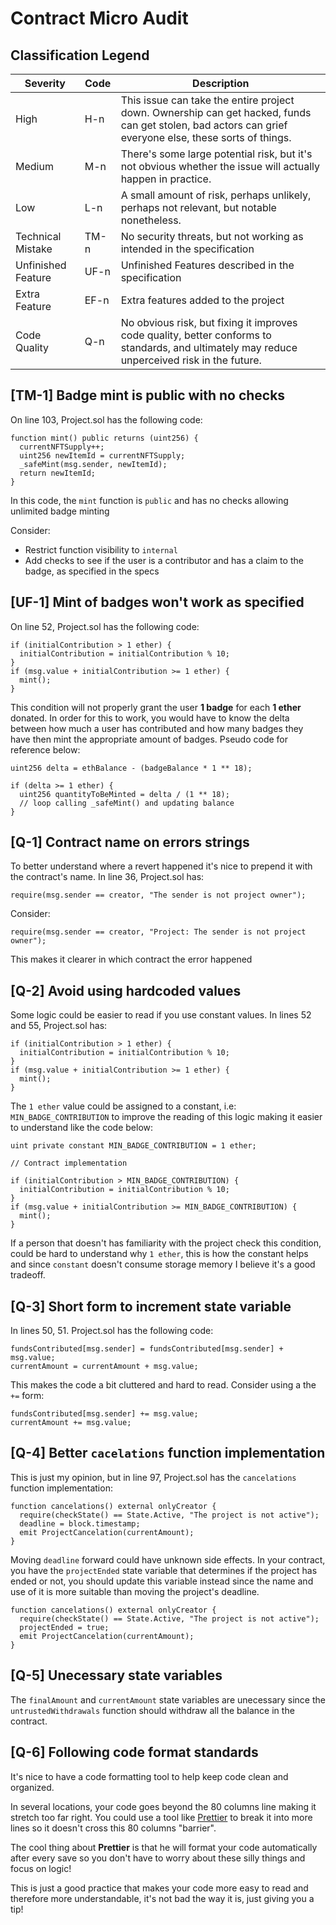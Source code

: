 # Contract Micro Audit

## Classification Legend

| Severity           | Code | Description                                                                                                                                             |
| ------------------ | ---- | ------------------------------------------------------------------------------------------------------------------------------------------------------- |
| High               | H-n  | This issue can take the entire project down. Ownership can get hacked, funds can get stolen, bad actors can grief everyone else, these sorts of things. |
| Medium             | M-n  | There's some large potential risk, but it's not obvious whether the issue will actually happen in practice.                                             |
| Low                | L-n  | A small amount of risk, perhaps unlikely, perhaps not relevant, but notable nonetheless.                                                                |
| Technical Mistake  | TM-n | No security threats, but not working as intended in the specification                                                                                   |
| Unfinished Feature | UF-n | Unfinished Features described in the specification                                                                                                      |
| Extra Feature      | EF-n | Extra features added to the project                                                                                                                     |
| Code Quality       | Q-n  | No obvious risk, but fixing it improves code quality, better conforms to standards, and ultimately may reduce unperceived risk in the future.           |

## **[TM-1]** Badge mint is public with no checks

On line 103, Project.sol has the following code:

```solidity
function mint() public returns (uint256) {
  currentNFTSupply++;
  uint256 newItemId = currentNFTSupply;
  _safeMint(msg.sender, newItemId);
  return newItemId;
}

```

In this code, the `mint` function is `public` and has no checks allowing unlimited badge minting

Consider:

- Restrict function visibility to `internal`
- Add checks to see if the user is a contributor and has a claim to the badge, as specified in the specs

## **[UF-1]** Mint of badges won't work as specified

On line 52, Project.sol has the following code:

```solidity
if (initialContribution > 1 ether) {
  initialContribution = initialContribution % 10;
}
if (msg.value + initialContribution >= 1 ether) {
  mint();
}
```

This condition will not properly grant the user **1 badge** for each **1 ether** donated. In order for this to work, you would have to know the delta between how much a user has contributed and how many badges they have then mint the appropriate amount of badges. Pseudo code for reference below:

```solidity
uint256 delta = ethBalance - (badgeBalance * 1 ** 18);

if (delta >= 1 ether) {
  uint256 quantityToBeMinted = delta / (1 ** 18);
  // loop calling _safeMint() and updating balance
}
```

## **[Q-1]** Contract name on errors strings

To better understand where a revert happened it's nice to prepend it with the contract's name.
In line 36, Project.sol has:

```solidity
require(msg.sender == creator, "The sender is not project owner");
```

Consider:

```solidity
require(msg.sender == creator, "Project: The sender is not project owner");
```

This makes it clearer in which contract the error happened

## **[Q-2]** Avoid using hardcoded values

Some logic could be easier to read if you use constant values. In lines 52 and 55, Project.sol has:

```solidity
if (initialContribution > 1 ether) {
  initialContribution = initialContribution % 10;
}
if (msg.value + initialContribution >= 1 ether) {
  mint();
}
```

The `1 ether` value could be assigned to a constant, i.e: `MIN_BADGE_CONTRIBUTION` to improve the reading of this logic making it easier to understand like the code below:

```solidity
uint private constant MIN_BADGE_CONTRIBUTION = 1 ether;

// Contract implementation

if (initialContribution > MIN_BADGE_CONTRIBUTION) {
  initialContribution = initialContribution % 10;
}
if (msg.value + initialContribution >= MIN_BADGE_CONTRIBUTION) {
  mint();
}
```

If a person that doesn't has familiarity with the project check this condition, could be hard to understand why `1 ether`, this is how the constant helps and since `constant` doesn't consume storage memory I believe it's a good tradeoff.

## **[Q-3]** Short form to increment state variable

In lines 50, 51. Project.sol has the following code:

```solidity
fundsContributed[msg.sender] = fundsContributed[msg.sender] + msg.value;
currentAmount = currentAmount + msg.value;
```

This makes the code a bit cluttered and hard to read. Consider using a the `+=` form:

```solidity
fundsContributed[msg.sender] += msg.value;
currentAmount += msg.value;
```

## **[Q-4]** Better `cacelations` function implementation

This is just my opinion, but in line 97, Project.sol has the `cancelations` function implementation:

```solidity
function cancelations() external onlyCreator {
  require(checkState() == State.Active, "The project is not active");
  deadline = block.timestamp;
  emit ProjectCancelation(currentAmount);
}

```

Moving `deadline` forward could have unknown side effects. In your contract, you have the `projectEnded` state variable that determines if the project has ended or not, you should update this variable instead since the name and use of it is more suitable than moving the project's deadline.

```solidity
function cancelations() external onlyCreator {
  require(checkState() == State.Active, "The project is not active");
  projectEnded = true;
  emit ProjectCancelation(currentAmount);
}

```

## **[Q-5]** Unecessary state variables

The `finalAmount` and `currentAmount` state variables are unecessary since the `untrustedWithdrawals` function should withdraw all the balance in the contract.

## **[Q-6]** Following code format standards

It's nice to have a code formatting tool to help keep code clean and organized.

In several locations, your code goes beyond the 80 columns line making it stretch too far right. You could use a tool like [Prettier](https://prettier.io/) to break it into more lines so it doesn't cross this 80 columns "barrier".

The cool thing about **Prettier** is that he will format your code automatically after every save so you don't have to worry about these silly things and focus on logic!

This is just a good practice that makes your code more easy to read and therefore more understandable, it's not bad the way it is, just giving you a tip!
